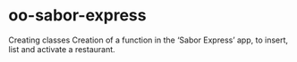 # oo-sabor-express
 Creating classes
 Creation of a function in the ‘Sabor Express’ app, to insert, list and activate a restaurant.


